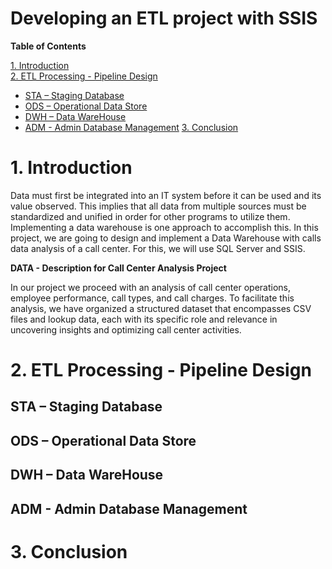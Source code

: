 # Developing an ETL project with SSIS 

__Table of Contents__

[1. Introduction](https://github.com/TetianaShchudla/CallCenterProject/blob/main/README.md#1-introduction)  
[2. ETL Processing - Pipeline Design](https://github.com/TetianaShchudla/CallCenterProject/blob/main/README.md#2-etl-processing---pipeline-design)
  - [STA – Staging Database](##STA–StagingDatabase)
  - [ODS – Operational Data Store](##ODS–OperationalDataStore)
  - [DWH – Data WareHouse](##DWH–DataWareHouse)
  - [ADM - Admin Database Management](##ADM-AdminDatabaseManagement)
[3. Conclusion](#Conclusion)

# 1. Introduction

Data must first be integrated into an IT system before it can be used and its value observed. This 
implies that all data from multiple sources must be standardized and unified in order for other 
programs to utilize them. Implementing a data warehouse is one approach to accomplish this. 
In this project, we are going to design and implement a Data Warehouse with calls data analysis of a 
call center. For this, we will use SQL Server and SSIS. 

__DATA - Description for Call Center Analysis Project__

In our project we proceed with an analysis of call center operations, employee performance, call types, 
and call charges. To facilitate this analysis, we have organized a structured dataset that encompasses 
CSV files and lookup data, each with its specific role and relevance in uncovering insights and 
optimizing call center activities. 


# 2. ETL Processing - Pipeline Design





## STA – Staging Database





## ODS – Operational Data Store


## DWH – Data WareHouse



## ADM - Admin Database Management





# 3. Conclusion



  
